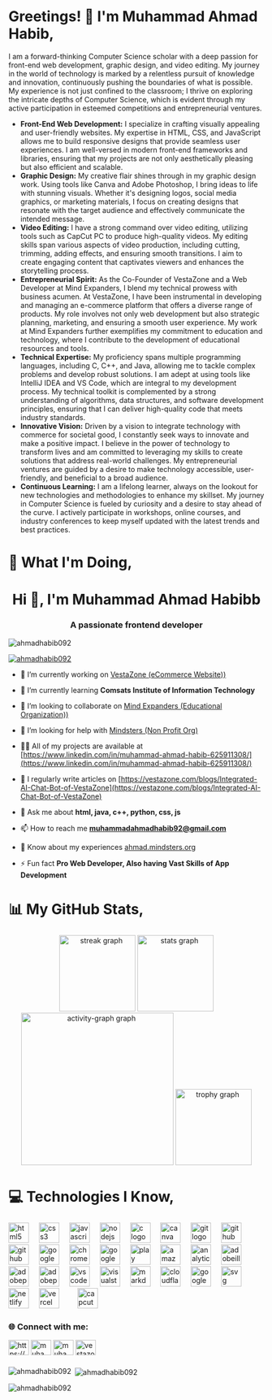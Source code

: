 <h1 align="left">Greetings! 👋 I'm Muhammad Ahmad Habib,</h1>

<p align="left">
    I am a forward-thinking Computer Science scholar with a deep passion for front-end web development, graphic design, and video editing. My journey in the world of technology is marked by a relentless pursuit of knowledge and innovation, continuously pushing the boundaries of what is possible. My experience is not just confined to the classroom; I thrive on exploring the intricate depths of Computer Science, which is evident through my active participation in esteemed competitions and entrepreneurial ventures.
</p>

<ul align="left">
    <li><strong>Front-End Web Development:</strong> I specialize in crafting visually appealing and user-friendly websites. My expertise in HTML, CSS, and JavaScript allows me to build responsive designs that provide seamless user experiences. I am well-versed in modern front-end frameworks and libraries, ensuring that my projects are not only aesthetically pleasing but also efficient and scalable.</li>
    <li><strong>Graphic Design:</strong> My creative flair shines through in my graphic design work. Using tools like Canva and Adobe Photoshop, I bring ideas to life with stunning visuals. Whether it's designing logos, social media graphics, or marketing materials, I focus on creating designs that resonate with the target audience and effectively communicate the intended message.</li>
    <li><strong>Video Editing:</strong> I have a strong command over video editing, utilizing tools such as CapCut PC to produce high-quality videos. My editing skills span various aspects of video production, including cutting, trimming, adding effects, and ensuring smooth transitions. I aim to create engaging content that captivates viewers and enhances the storytelling process.</li>
    <li><strong>Entrepreneurial Spirit:</strong> As the Co-Founder of VestaZone and a Web Developer at Mind Expanders, I blend my technical prowess with business acumen. At VestaZone, I have been instrumental in developing and managing an e-commerce platform that offers a diverse range of products. My role involves not only web development but also strategic planning, marketing, and ensuring a smooth user experience. My work at Mind Expanders further exemplifies my commitment to education and technology, where I contribute to the development of educational resources and tools.</li>
    <li><strong>Technical Expertise:</strong> My proficiency spans multiple programming languages, including C, C++, and Java, allowing me to tackle complex problems and develop robust solutions. I am adept at using tools like IntelliJ IDEA and VS Code, which are integral to my development process. My technical toolkit is complemented by a strong understanding of algorithms, data structures, and software development principles, ensuring that I can deliver high-quality code that meets industry standards.</li>
    <li><strong>Innovative Vision:</strong> Driven by a vision to integrate technology with commerce for societal good, I constantly seek ways to innovate and make a positive impact. I believe in the power of technology to transform lives and am committed to leveraging my skills to create solutions that address real-world challenges. My entrepreneurial ventures are guided by a desire to make technology accessible, user-friendly, and beneficial to a broad audience.</li>
    <li><strong>Continuous Learning:</strong> I am a lifelong learner, always on the lookout for new technologies and methodologies to enhance my skillset. My journey in Computer Science is fueled by curiosity and a desire to stay ahead of the curve. I actively participate in workshops, online courses, and industry conferences to keep myself updated with the latest trends and best practices.</li>
</ul>


###

<h1 align="left">💫 What I'm Doing,</h1>

###

<h1 align="center">Hi 👋, I'm Muhammad Ahmad Habibb</h1>
<h3 align="center">A passionate frontend developer</h3>

<p align="left"> <img src="https://komarev.com/ghpvc/?username=ahmadhabib092&label=Profile%20views&color=0e75b6&style=flat" alt="ahmadhabib092" /> </p>

<p align="left"> <a href="https://github.com/ryo-ma/github-profile-trophy"><img src="https://github-profile-trophy.vercel.app/?username=ahmadhabib092" alt="ahmadhabib092" /></a> </p>

- 🔭 I’m currently working on [VestaZone (eCommerce Website))](https://vestazone.com/)

- 🌱 I’m currently learning **Comsats Institute of Information Technology**

- 👯 I’m looking to collaborate on [Mind Expanders (Educational Organization))](https://mindexpanders.org/)

- 🤝 I’m looking for help with [Mindsters (Non Profit Org)](https://mindsters.org)

- 👨‍💻 All of my projects are available at [https://www.linkedin.com/in/muhammad-ahmad-habib-625911308/](https://www.linkedin.com/in/muhammad-ahmad-habib-625911308/)

- 📝 I regularly write articles on [https://vestazone.com/blogs/Integrated-AI-Chat-Bot-of-VestaZone](https://vestazone.com/blogs/Integrated-AI-Chat-Bot-of-VestaZone)

- 💬 Ask me about **html, java, c++, python, css, js**

- 📫 How to reach me **muhammadahmadhabib92@gmail.com**

- 📄 Know about my experiences [ahmad.mindsters.org](ahmad.mindsters.org)

- ⚡ Fun fact **Pro Web Developer, Also having Vast Skills of App Development**

###

<h1 align="left">📊 My GitHub Stats,</h1>

###

<div align="center">
  <img src="https://streak-stats.demolab.com?user=ibnearshaddotcom&locale=en&mode=daily&theme=dracula&hide_border=false&border_radius=5&order=3" height="150" alt="streak graph"  />
  <img src="https://github-readme-stats.vercel.app/api?username=ibnearshaddotcom&hide_title=false&hide_rank=false&show_icons=true&include_all_commits=true&count_private=true&disable_animations=false&theme=dracula&locale=en&hide_border=false&order=1&custom_title=My%20GitHub%20Stats" height="150" alt="stats graph"  />
  <img src="https://github-readme-activity-graph.vercel.app/graph?username=ibnearshaddotcom&radius=16&theme=dracula&area=true&order=5&custom_title=My%20Contributions%20Graph" height="300" alt="activity-graph graph"  />
  <img src="https://github-profile-trophy.vercel.app?username=ibnearshaddotcom&theme=dracula&column=-1&row=1&margin-w=8&margin-h=8&no-bg=false&no-frame=false&order=4" height="150" alt="trophy graph"  />
</div>

###

<h1 align="left">💻 Technologies I Know,</h1>


###

<div align="left">
  <img src="https://skillicons.dev/icons?i=html" height="40" alt="html5 logo"  />
  <img width="12" />
  <img src="https://skillicons.dev/icons?i=css" height="40" alt="css3 logo"  />
  <img width="12" />
  <img src="https://skillicons.dev/icons?i=js" height="40" alt="javascript logo"  />
  <img width="12" />
  <img src="https://skillicons.dev/icons?i=nodejs" height="40" alt="nodejs logo"  />
  <img width="12" />
  <img src="https://cdn.jsdelivr.net/gh/devicons/devicon/icons/c/c-original.svg" height="40" alt="c logo"  />
  <img width="12" />
  <img src="https://cdn3d.iconscout.com/3d/free/thumb/free-canva-9234654-7516879.png?f=webp" height="40" alt="canva logo"  />
  <img width="12" />
  <img src="https://skillicons.dev/icons?i=git" height="40" alt="git logo"  />
  <img width="12" />
  <img src="https://skillicons.dev/icons?i=github" height="40" alt="github logo"  />
  <img width="12" />
  <img src="https://www.dockhunt.com/_next/image?url=https%3A%2F%2Fdockhunt-images.nyc3.cdn.digitaloceanspaces.com%2F69257cb2-1b88-4d76-ae6b-5ef6469d1a23&w=384&q=75" height="40" alt="github desktop logo"  />
  <img width="12" />
  <img src="https://cdn.jsdelivr.net/gh/devicons/devicon/icons/google/google-original.svg" height="40" alt="google logo"  />
  <img width="12" />
  <img src="https://cdn.jsdelivr.net/gh/devicons/devicon/icons/chrome/chrome-original.svg" height="40" alt="chrome logo"  />
  <img width="12" />
  <img src="https://skillicons.dev/icons?i=gcp" height="40" alt="googlecloud logo"  />
  <img width="12" />
  <img src="https://developer.android.com/static/distribute/console/images/play-console-blue.png" height="40" alt="play console logo"  />
  <img width="12" />
  <img src="https://cdn0.iconfinder.com/data/icons/most-usable-logos/120/Amazon-512.png" height="40" alt="amazone store logo"  />
  <img width="12" />
  <img src="https://cdn.icon-icons.com/icons2/2699/PNG/512/google_analytics_logo_icon_171061.png" height="40" alt="analytics logo"  />
  <img width="12" />
  <img src="https://skillicons.dev/icons?i=ai" height="40" alt="adobeillustrator logo"  />
  <img width="12" />
  <img src="https://skillicons.dev/icons?i=ps" height="40" alt="adobephotoshop logo"  />
  <img width="12" />
  <img src="https://skillicons.dev/icons?i=pr" height="40" alt="adobepremierepro logo"  />
  <img width="12" />
  <img src="https://skillicons.dev/icons?i=vscode" height="40" alt="vscode logo"  />
  <img width="12" />
  <img src="https://skillicons.dev/icons?i=visualstudio" height="40" alt="visualstudio logo"  />
  <img width="12" />
  <img src="https://skillicons.dev/icons?i=md" height="40" alt="markdown logo"  />
  <img width="12" />
  <img src="https://skillicons.dev/icons?i=cloudflare" height="40" alt="cloudflare logo"  />
  <img width="12" />
  <img src="https://static-00.iconduck.com/assets.00/namecheap-icon-2048x2048-ft2h6a21.png" height="40" alt="googlecloud logo"  />
  <img width="12" />
  <img src="https://skillicons.dev/icons?i=svg" height="40" alt="svg logo"  />
  <img width="12" />
  <img src="https://skillicons.dev/icons?i=netlify" height="40" alt="netlify logo"  />
  <img width="12" />
  <img src="https://skillicons.dev/icons?i=vercel" height="40" alt="vercel logo"  />
  <img width="12" />
  <img width="12" />
  <img src="https://freelogopng.com/images/all_img/1664284918capcut-icon-png.png" height="40" alt="capcut logo"  />

</div>

###


<h3 align="left">🌐 Connect with me:</h3>
<p align="left">
<a href="[https://linkedin.com/in/https://www.linkedin.com/in/muhammad-ahmad-habib-625911308/](https://www.linkedin.com/in/muhammad-ahmad-habib-625911308/" target="blank"><img align="center" src="https://raw.githubusercontent.com/rahuldkjain/github-profile-readme-generator/master/src/images/icons/Social/linked-in-alt.svg" alt="https://www.linkedin.com/in/muhammad-ahmad-habib-625911308/" height="30" width="40" /></a>
<a href="https://fb.com/muhammadahmadhabib92" target="blank"><img align="center" src="https://raw.githubusercontent.com/rahuldkjain/github-profile-readme-generator/master/src/images/icons/Social/facebook.svg" alt="muhammadahmadhabib92" height="30" width="40" /></a>
<a href="https://instagram.com/muhammadahmadhabib92" target="blank"><img align="center" src="https://raw.githubusercontent.com/rahuldkjain/github-profile-readme-generator/master/src/images/icons/Social/instagram.svg" alt="muhammadahmadhabib92" height="30" width="40" /></a>
<a href="https://www.youtube.com/c/vestazonedotcom" target="blank"><img align="center" src="https://raw.githubusercontent.com/rahuldkjain/github-profile-readme-generator/master/src/images/icons/Social/youtube.svg" alt="vestazonedotcom" height="30" width="40" /></a>
</p>



###

<p><img align="left" src="https://github-readme-stats.vercel.app/api/top-langs?username=ahmadhabib092&show_icons=true&locale=en&layout=compact" alt="ahmadhabib092" /></p>

<p>&nbsp;<img align="center" src="https://github-readme-stats.vercel.app/api?username=ahmadhabib092&show_icons=true&locale=en" alt="ahmadhabib092" /></p>

<p><img align="center" src="https://github-readme-streak-stats.herokuapp.com/?user=ahmadhabib092&" alt="ahmadhabib092" /></p>
